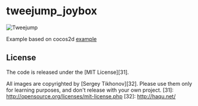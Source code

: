 tweejump_joybox
========

![Tweejump](http://iplayful.com/tweejump/tweejump.jpg)

Example based on cocos2d [example](https://github.com/haqu/tweejump)

## License

The code is released under the [MIT License][31].

All images are copyrighted by [Sergey Tikhonov][32]. Please use them only for learning purposes, and don't release with your own project.
[31]: http://opensource.org/licenses/mit-license.php
[32]: http://haqu.net/
